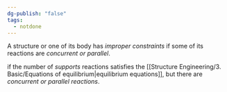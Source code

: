 ```yaml
---
dg-publish: "false"
tags:
  - notdone
---
```

A structure or one of its body has *improper constraints* 
if some of its reactions are *concurrent or parallel*.



if the number of *supports* reactions satisfies the [[Structure Engineering/3. Basic/Equations of equilibrium|equilibrium equations]], but there are *concurrent or parallel reactions*. 